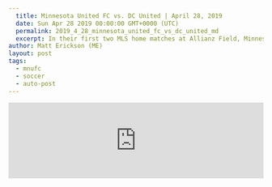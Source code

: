 ```yaml
---
  title: Minnesota United FC vs. DC United | April 28, 2019
  date: Sun Apr 28 2019 00:00:00 GMT+0000 (UTC)
  permalink: 2019_4_28_minnesota_united_fc_vs_dc_united_md
  excerpt: In their first two MLS home matches at Allianz Field, Minnesota United FC haven’t lost but they haven’t won either. They face Eastern Conference leaders DC United with Minnesota fans hoping to sing “Wonderwall” at their new home for the first time.
author: Matt Erickson (ME)
layout: post
tags:
  - mnufc
  - soccer
  - auto-post
---
```

<div class='soccer-video-wrapper'>
    <iframe class='soccer-video' width='100%' height='auto' frameborder='0' allowfullscreen src="https://www.mnufc.com/iframe-video?brightcove_id=6030857070001&brightcove_player_id=default&brightcove_account_id=5534894110001"></iframe>
  </div>